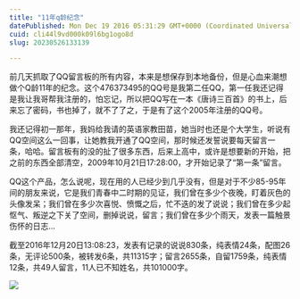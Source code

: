 ```yaml
---
title: "11年q龄纪念"
datePublished: Mon Dec 19 2016 05:31:29 GMT+0000 (Coordinated Universal Time)
cuid: cli44l9vd000k09l6bg1ogo8d
slug: 20230526133139

---
```


前几天抓取了QQ留言板的所有内容，本来是想保存到本地备份，但是心血来潮想做个Q龄11年的纪念。这个476373495的QQ号是我第二任QQ，第一任我还记得是我让我哥帮我注册的，怕忘记，所以把QQ写在一本《唐诗三百首》的书上，后来忘了密码，书也掉了，就不了了之，于是有了这个2005年注册的QQ号。

我还记得初一那年，我妈给我请的英语家教田苗，她当时也还是个大学生，听说有QQ空间这么一回事，让她教我开通了QQ空间，那时候还发誓说要每天留言一条，哈哈。留言板有的没的扯了很多东西，后来上高中，或许是想要新的开始，把之前的东西全部清空，2009年10月21日17:28:00，才开始记录了“第一条”留言。

QQ这个产品，怎么说呢，现在用的人已经少到几乎没有，但是对于不少85-95年间的朋友来说，它是我们青春中二时期的见证，我们曾在多少个夜晚，盯着灰色的头像发呆；我们曾在多少次喜悦、愤慨之后，忙不迭的发了说说；我们曾在多少起怄气、叛逆之下关了空间，删掉说说，留言；我们曾在多少个雨天，发表一篇触景伤怀的日志...

截至2016年12月20日13:08:23，发表有记录的说说830条，纯表情24条，配图26条，无评论500条，被转发6条，共11315字；留言2655条，自留1759条，纯表情12条，共49人留言，11人已不知姓名，共101000字。

![](https://cdn.hashnode.com/res/hashnode/image/upload/v1685079056824/b2bc9fbf-7136-4986-ae60-81a5841c1cf2.png)